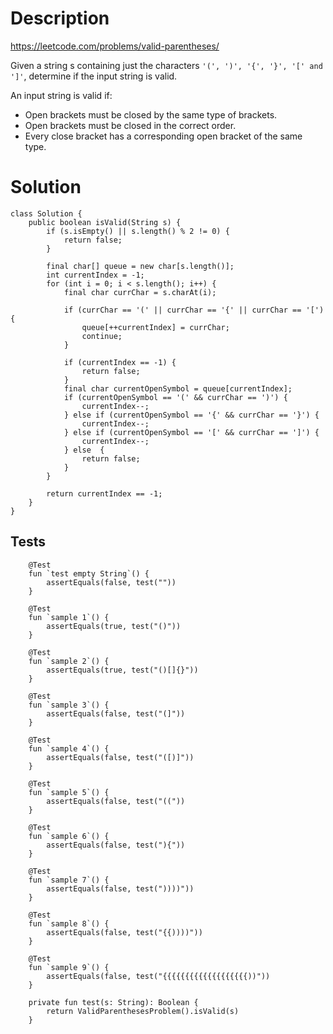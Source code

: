 # Description

https://leetcode.com/problems/valid-parentheses/

Given a string s containing just the characters `'(', ')', '{', '}', '[' and ']'`, determine if the input string is valid.

An input string is valid if:

- Open brackets must be closed by the same type of brackets.
- Open brackets must be closed in the correct order.
- Every close bracket has a corresponding open bracket of the same type.



# Solution
```
class Solution {
    public boolean isValid(String s) {
        if (s.isEmpty() || s.length() % 2 != 0) {
            return false;
        }

        final char[] queue = new char[s.length()];
        int currentIndex = -1;
        for (int i = 0; i < s.length(); i++) {
            final char currChar = s.charAt(i);

            if (currChar == '(' || currChar == '{' || currChar == '[') {
                queue[++currentIndex] = currChar;
                continue;
            }

            if (currentIndex == -1) {
                return false;
            }
            final char currentOpenSymbol = queue[currentIndex];
            if (currentOpenSymbol == '(' && currChar == ')') {
                currentIndex--;
            } else if (currentOpenSymbol == '{' && currChar == '}') {
                currentIndex--;
            } else if (currentOpenSymbol == '[' && currChar == ']') {
                currentIndex--;
            } else  {
                return false;
            }
        }

        return currentIndex == -1;
    }
}
```


## Tests
```
    @Test
    fun `test empty String`() {
        assertEquals(false, test(""))
    }

    @Test
    fun `sample 1`() {
        assertEquals(true, test("()"))
    }

    @Test
    fun `sample 2`() {
        assertEquals(true, test("()[]{}"))
    }

    @Test
    fun `sample 3`() {
        assertEquals(false, test("(]"))
    }

    @Test
    fun `sample 4`() {
        assertEquals(false, test("([)]"))
    }

    @Test
    fun `sample 5`() {
        assertEquals(false, test("(("))
    }

    @Test
    fun `sample 6`() {
        assertEquals(false, test("){"))
    }

    @Test
    fun `sample 7`() {
        assertEquals(false, test("))))"))
    }

    @Test
    fun `sample 8`() {
        assertEquals(false, test("{{))))"))
    }

    @Test
    fun `sample 9`() {
        assertEquals(false, test("{{{{{{{{{{{{{{{{{{{))"))
    }

    private fun test(s: String): Boolean {
        return ValidParenthesesProblem().isValid(s)
    }
```
